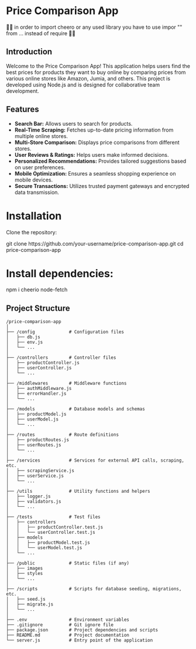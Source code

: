 # Price Comparison App
🛑🛑 in order to import cheero or any used library you have to use impor "" from ... instead of require 🛑🛑
## Introduction

Welcome to the Price Comparison App! This application helps users find the best prices for products they want to buy online by comparing prices from various online stores like Amazon, Jumia, and others. This project is developed using Node.js and is designed for collaborative team development.

## Features

- **Search Bar:** Allows users to search for products.
- **Real-Time Scraping:** Fetches up-to-date pricing information from multiple online stores.
- **Multi-Store Comparison:** Displays price comparisons from different stores.
- **User Reviews & Ratings:** Helps users make informed decisions.
- **Personalized Recommendations:** Provides tailored suggestions based on user preferences.
- **Mobile Optimization:** Ensures a seamless shopping experience on mobile devices.
- **Secure Transactions:** Utilizes trusted payment gateways and encrypted data transmission.

<h1> Installation </h1>
<p>Clone the repository:</p>
git clone https://github.com/your-username/price-comparison-app.git
cd price-comparison-app

<h1>Install dependencies:</h1>
npm i cheerio node-fetch

## Project Structure

```plaintext
/price-comparison-app
│
├── /config             # Configuration files
│   ├── db.js
│   ├── env.js
│   └── ...
│
├── /controllers        # Controller files
│   ├── productController.js
│   ├── userController.js
│   └── ...
│
├── /middlewares        # Middleware functions
│   ├── authMiddleware.js
│   ├── errorHandler.js
│   └── ...
│
├── /models             # Database models and schemas
│   ├── productModel.js
│   ├── userModel.js
│   └── ...
│
├── /routes             # Route definitions
│   ├── productRoutes.js
│   ├── userRoutes.js
│   └── ...
│
├── /services           # Services for external API calls, scraping, etc.
│   ├── scrapingService.js
│   ├── userService.js
│   └── ...
│
├── /utils              # Utility functions and helpers
│   ├── logger.js
│   ├── validators.js
│   └── ...
│
├── /tests              # Test files
│   ├── controllers
│   │   ├── productController.test.js
│   │   └── userController.test.js
│   ├── models
│   │   ├── productModel.test.js
│   │   └── userModel.test.js
│   └── ...
│
├── /public             # Static files (if any)
│   ├── images
│   ├── styles
│   └── ...
│
├── /scripts            # Scripts for database seeding, migrations, etc.
│   ├── seed.js
│   ├── migrate.js
│   └── ...
│
├── .env                # Environment variables
├── .gitignore          # Git ignore file
├── package.json        # Project dependencies and scripts
├── README.md           # Project documentation
└── server.js           # Entry point of the application


